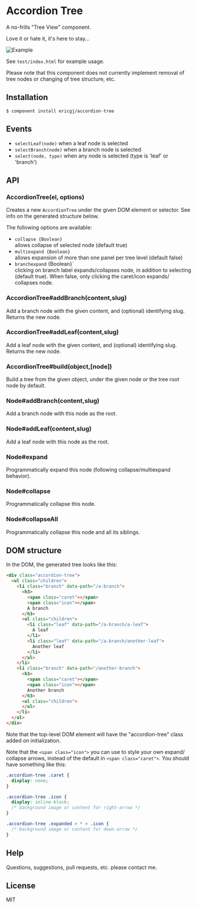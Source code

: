 
# Accordion Tree

  A no-frills "Tree View" component.

  Love it or hate it, it's here to stay... 
  
  <img alt="Example" src="http://i.imgur.com/dJ1mcOT.png" />

  See `test/index.html` for example usage.
  
  Please note that this component does not currently implement 
  removal of tree nodes or changing of tree structure, etc.

## Installation

    $ component install ericgj/accordion-tree

## Events

  - `selectLeaf(node)`      when a leaf node is selected
  - `selectBranch(node)`    when a branch node is selected 
  - `select(node, type)`    when any node is selected (type is 'leaf' or 'branch')

## API
  
### AccordionTree(el, options)

  Creates a new `AccordionTree` under the given DOM element or selector.
  See info on the generated structure below.

  The following options are available:

  - `collapse {Boolean}`    <br>    allows collapse of selected node (default true)
  - `multiexpand {Boolean}` <br>    allows expansion of more than one panel per tree 
                                      level (default false)
  - `branchexpand` {Boolean}` <br>  clicking on branch label expands/collapses node, 
                                      in addition to selecting (default true). When 
                                      false, only clicking the caret/icon expands/
                                      collapses node.

### AccordionTree#addBranch(content,slug)

  Add a branch node with the given content, and (optional) identifying slug.
  Returns the new node.

### AccordionTree#addLeaf(content,slug)

  Add a leaf node with the given content, and (optional) identifying slug.
  Returns the new node.

### AccordionTree#build(object,[node])

  Build a tree from the given object, under the given node or the tree root
  node by default.


### Node#addBranch(content,slug)

  Add a branch node with this node as the root.

### Node#addLeaf(content,slug)

  Add a leaf node with this node as the root.

### Node#expand

  Programmatically expand this node (following collapse/multiexpand behavior).

### Node#collapse

  Programmatically collapse this node.

### Node#collapseAll

  Programmatically collapse this node and all its siblings.



## DOM structure

  In the DOM, the generated tree looks like this:

  ```html
  <div class="accordion-tree">
    <ul class="children">
      <li class="branch" data-path="/a-branch">
        <h3>
          <span class="caret"></span>
          <span class="icon"></span>
          A branch
        </h3>
        <ul class="children">
          <li class="leaf" data-path="/a-branch/a-leaf">
            A leaf
          </li>
          <li class="leaf" data-path="/a-branch/another-leaf">
            Another leaf
          </li>
        </ul>
      </li>
      <li class="branch" data-path="/another-branch">
        <h3>
          <span class="caret"></span>
          <span class="icon"></span>
          Another branch
        </h3>
        <ul class="children">
        </ul>
      </li>
    </ul>
  </div>
  ```

  Note that the top-level DOM element will have the "accordion-tree" class
  added on initialization.

  Note that the `<span class="icon">` you can use to style your own expand/
  collapse arrows, instead of the default in `<span class="caret">`. You
  should have something like this:

  ```css
  .accordion-tree .caret { 
    display: none; 
  }

  .accordion-tree .icon {
    display: inline-block;
    /* background image or content for right-arrow */
  }

  .accordion-tree .expanded > * > .icon {
    /* background image or content for down-arrow */
  }
  ```

## Help

Questions, suggestions, pull requests, etc. please contact me.

## License

  MIT



